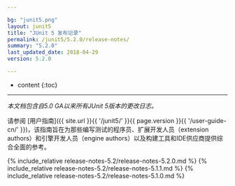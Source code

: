 ```yaml
---

bg: "junit5.png"
layout: junit5
title: "JUnit 5 发布记录"
permalink: /junit5/5.2.0/release-notes/
summary: "5.2.0"
last_updated_date: 2018-04-29
version: 5.2.0

---
```


* content
{:toc}

---


*本文档包含自5.0 GA以来所有JUnit 5版本的更改日志。*

请参阅 [用户指南]({{ site.url }}{{ '/junit5/' }}{{ page.version }}{{ '/user-guide-cn/' }})，该指南旨在为那些编写测试的程序员、扩展开发人员（extension authors）和引擎开发人员（engine authors）以及构建工具和IDE供应商提供综合全面的参考。


{% include_relative release-notes-5.2/release-notes-5.2.0.md %}
{% include_relative release-notes-5.2/release-notes-5.1.1.md %}
{% include_relative release-notes-5.2/release-notes-5.1.0.md %}














